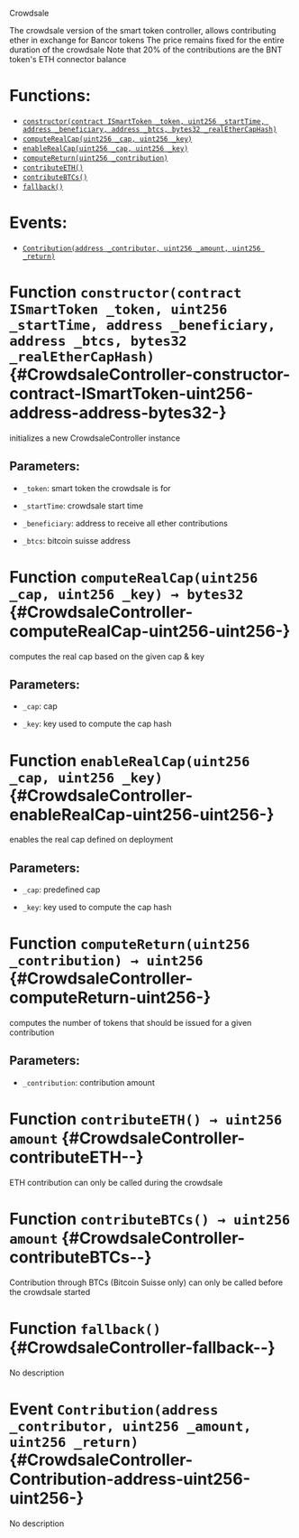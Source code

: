 Crowdsale

The crowdsale version of the smart token controller, allows contributing ether in exchange for Bancor tokens
The price remains fixed for the entire duration of the crowdsale
Note that 20% of the contributions are the BNT token's ETH connector balance

# Functions:
- [`constructor(contract ISmartToken _token, uint256 _startTime, address _beneficiary, address _btcs, bytes32 _realEtherCapHash)`](#CrowdsaleController-constructor-contract-ISmartToken-uint256-address-address-bytes32-)
- [`computeRealCap(uint256 _cap, uint256 _key)`](#CrowdsaleController-computeRealCap-uint256-uint256-)
- [`enableRealCap(uint256 _cap, uint256 _key)`](#CrowdsaleController-enableRealCap-uint256-uint256-)
- [`computeReturn(uint256 _contribution)`](#CrowdsaleController-computeReturn-uint256-)
- [`contributeETH()`](#CrowdsaleController-contributeETH--)
- [`contributeBTCs()`](#CrowdsaleController-contributeBTCs--)
- [`fallback()`](#CrowdsaleController-fallback--)

# Events:
- [`Contribution(address _contributor, uint256 _amount, uint256 _return)`](#CrowdsaleController-Contribution-address-uint256-uint256-)


# Function `constructor(contract ISmartToken _token, uint256 _startTime, address _beneficiary, address _btcs, bytes32 _realEtherCapHash)` {#CrowdsaleController-constructor-contract-ISmartToken-uint256-address-address-bytes32-}
initializes a new CrowdsaleController instance


## Parameters:
- `_token`:          smart token the crowdsale is for

- `_startTime`:      crowdsale start time

- `_beneficiary`:    address to receive all ether contributions

- `_btcs`:           bitcoin suisse address


# Function `computeRealCap(uint256 _cap, uint256 _key) → bytes32` {#CrowdsaleController-computeRealCap-uint256-uint256-}
computes the real cap based on the given cap & key


## Parameters:
- `_cap`:    cap

- `_key`:    key used to compute the cap hash




# Function `enableRealCap(uint256 _cap, uint256 _key)` {#CrowdsaleController-enableRealCap-uint256-uint256-}
enables the real cap defined on deployment


## Parameters:
- `_cap`:    predefined cap

- `_key`:    key used to compute the cap hash


# Function `computeReturn(uint256 _contribution) → uint256` {#CrowdsaleController-computeReturn-uint256-}
computes the number of tokens that should be issued for a given contribution


## Parameters:
- `_contribution`:    contribution amount




# Function `contributeETH() → uint256 amount` {#CrowdsaleController-contributeETH--}
ETH contribution
can only be called during the crowdsale




# Function `contributeBTCs() → uint256 amount` {#CrowdsaleController-contributeBTCs--}
Contribution through BTCs (Bitcoin Suisse only)
can only be called before the crowdsale started




# Function `fallback()` {#CrowdsaleController-fallback--}
No description



# Event `Contribution(address _contributor, uint256 _amount, uint256 _return)` {#CrowdsaleController-Contribution-address-uint256-uint256-}
No description

